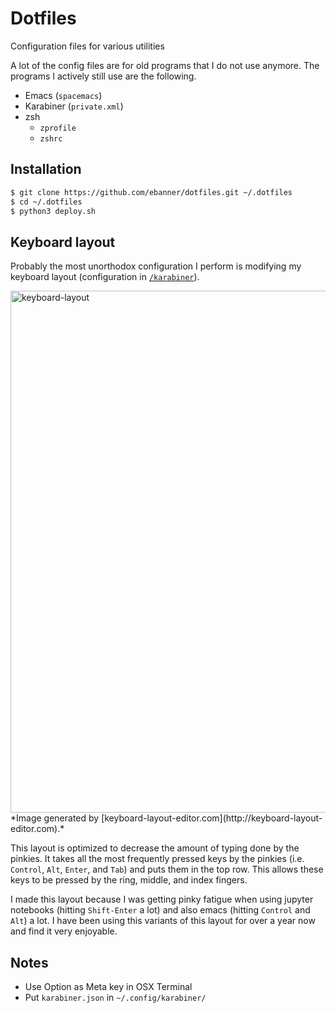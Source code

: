 Dotfiles
========

Configuration files for various utilities

A lot of the config files are for old programs that I do not use anymore. The programs I actively still use are the following.

- Emacs (`spacemacs`)
- Karabiner (`private.xml`)
- zsh
  - `zprofile`
  - `zshrc`

## Installation

```bash
$ git clone https://github.com/ebanner/dotfiles.git ~/.dotfiles
$ cd ~/.dotfiles
$ python3 deploy.sh
```

## Keyboard layout

Probably the most unorthodox configuration I perform is modifying my keyboard layout (configuration in [`/karabiner`](karabiner)).

<img width="835" alt="keyboard-layout" src="https://github.com/ebanner/dotfiles/assets/2068912/a8f42dbc-5b95-433f-8c43-0bf6c54068d5">
*Image generated by [keyboard-layout-editor.com](http://keyboard-layout-editor.com).*

This layout is optimized to decrease the amount of typing done by the pinkies. It takes all the most frequently pressed keys by the pinkies (i.e. `Control`, `Alt`, `Enter`, and `Tab`) and puts them in the top row. This allows these keys to be pressed by the ring, middle, and index fingers.

I made this layout because I was getting pinky fatigue when using jupyter notebooks (hitting `Shift-Enter` a lot) and also emacs (hitting `Control` and `Alt`) a lot. I have been using this variants of this layout for over a year now and find it very enjoyable.

## Notes

- Use Option as Meta key in OSX Terminal
- Put `karabiner.json` in `~/.config/karabiner/`
